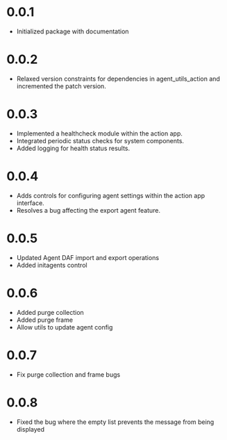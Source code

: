 # 0.0.1
- Initialized package with documentation

# 0.0.2
- Relaxed version constraints for dependencies in agent_utils_action and incremented the patch version.

# 0.0.3
- Implemented a healthcheck module within the action app.
- Integrated periodic status checks for system components.
- Added logging for health status results.

# 0.0.4
- Adds controls for configuring agent settings within the action app interface.
- Resolves a bug affecting the export agent feature.

# 0.0.5
- Updated Agent DAF import and export operations
- Added initagents control

# 0.0.6
- Added purge collection
- Added purge frame
- Allow utils to update agent config

# 0.0.7
- Fix purge collection and frame bugs

# 0.0.8
- Fixed the bug where the empty list prevents the message from being displayed
